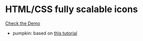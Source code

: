 # HTML/CSS fully scalable icons

[Check the Demo](https://nataliekalinkina.github.io/css-icons/)

- pumpkin: based on [this tutorial](https://www.youtube.com/watch?v=-VH72Q88iEg&ab_channel=NataliaDavydova)
